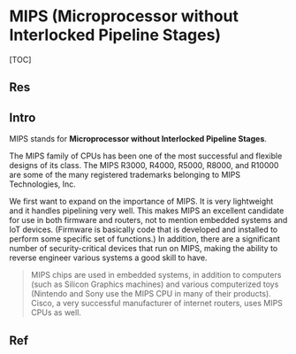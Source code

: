 # MIPS (Microprocessor without Interlocked Pipeline Stages)

[TOC]



## Res


## Intro
MIPS stands for **Microprocessor without Interlocked Pipeline Stages**.

The MIPS family of CPUs has been one of the most successful and flexible designs of its class. The MIPS R3000, R4000, R5000, R8000, and R10000 are some of the many registered trademarks belonging to MIPS Technologies, Inc.

We first want to expand on the importance of MIPS. It is very lightweight and it handles pipelining very well. This makes MIPS an excellent candidate for use in both firmware and routers, not to mention embedded systems and IoT devices. (Firmware is basically code that is developed and installed to perform some specific set of functions.) In addition, there are a significant number of security-critical devices that run on MIPS, making the ability to reverse engineer various systems a good skill to have.

> MIPS chips are used in embedded systems, in addition to computers (such as Silicon Graphics machines) and various computerized toys (Nintendo and Sony use the MIPS CPU in many of their products). Cisco, a very successful manufacturer of internet routers, uses MIPS CPUs as well.



## Ref

